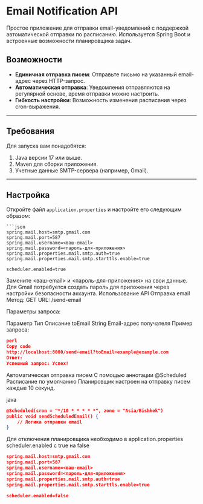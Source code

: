 # Email Notification API

Простое приложение для отправки email-уведомлений с поддержкой автоматической отправки по расписанию. Используется Spring Boot и встроенные возможности планировщика задач.

## Возможности

- **Единичная отправка писем**: Отправьте письмо на указанный email-адрес через HTTP-запрос.
- **Автоматическая отправка**: Уведомления отправляются на регулярной основе, время отправки можно настроить.
- **Гибкость настройки**: Возможность изменения расписания через cron-выражения.

---

## Требования

Для запуска вам понадобятся:

1. Java версии 17 или выше.
2. Maven для сборки приложения.
3. Учетные данные SMTP-сервера (например, Gmail).

---

## Настройка

Откройте файл `application.properties` и настройте его следующим образом:

```properties
```json
spring.mail.host=smtp.gmail.com
spring.mail.port=587
spring.mail.username=<ваш-email>
spring.mail.password=<пароль-для-приложения>
spring.mail.properties.mail.smtp.auth=true
spring.mail.properties.mail.smtp.starttls.enable=true

scheduler.enabled=true
```

Замените <ваш-email> и <пароль-для-приложения> на свои данные. Для Gmail потребуется создать пароль для приложения через настройки безопасности аккаунта.
Использование API
Отправка email
Метод: GET
URL: /send-email

Параметры запроса:

Параметр	Тип	Описание
toEmail	String	Email-адрес получателя
Пример запроса:
```json
perl
Copy code
http://localhost:8080/send-email?toEmail=example@example.com
Ответ:
Успешный запрос: Успех!
```

Автоматическая отправка писем
С помощью аннотации @Scheduled 
Расписание по умолчанию
Планировщик настроен на отправку писем каждые 10 секунд.

java
```json
@Scheduled(cron = "*/10 * * * * *", zone = "Asia/Bishkek")
public void sendScheduledEmail() {
    // Логика отправки email
}
```
Для отключения планировщика необходимо в application.properties
scheduler.enabled с true на false 
```json
spring.mail.host=smtp.gmail.com
spring.mail.port=587
spring.mail.username=<ваш-email>
spring.mail.password=<пароль-для-приложения>
spring.mail.properties.mail.smtp.auth=true
spring.mail.properties.mail.smtp.starttls.enable=true

scheduler.enabled=false
